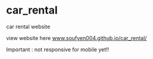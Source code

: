 # car_rental
car rental website

view website here www.soufyen004.github.io/car_rental/

Important : not responsive for mobile yet!!
